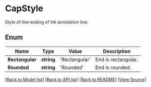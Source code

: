 ﻿# CapStyle
Style of line ending of Ink annotation line. 

## Enum
Name | Type | Value | Description
------------ | ------------- | ------------- | -------------
**Rectangular** | **string** | 'Rectangular' | End is rectangular.
**Rounded** | **string** | 'Rounded' | End is rounded.

[[Back to Model list]](../README.md#documentation-for-models) [[Back to API list]](../README.md#documentation-for-api-endpoints) [[Back to README]](../README.md) [[View Source]](../src/models/capStyle.ts)

